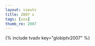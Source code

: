 ```yaml
--- 
layout: sieutv
title: 2007 x
tags: [xxx]
thumb_re: 2007
---
```

{% include tvadv key="globiptv2007" %} 
